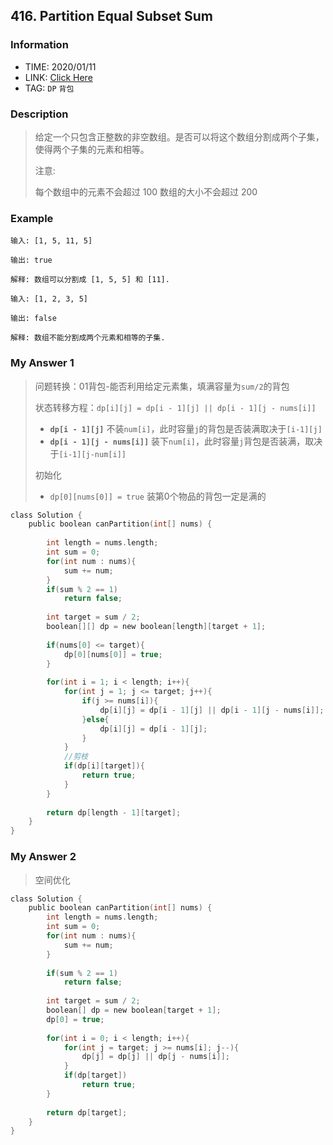 ## 416. Partition Equal Subset Sum

### Information

* TIME: 2020/01/11
* LINK: [Click Here](https://leetcode-cn.com/problems/partition-equal-subset-sum/)
* TAG: `DP` `背包`

### Description

> 给定一个只包含正整数的非空数组。是否可以将这个数组分割成两个子集，使得两个子集的元素和相等。
>
> 注意:
>
> 每个数组中的元素不会超过 100
> 数组的大小不会超过 200

### Example

```text
输入: [1, 5, 11, 5]

输出: true

解释: 数组可以分割成 [1, 5, 5] 和 [11].

输入: [1, 2, 3, 5]

输出: false

解释: 数组不能分割成两个元素和相等的子集.
```

### My Answer 1

> 问题转换：01背包-能否利用给定元素集，填满容量为`sum/2`的背包
>
> 状态转移方程：`dp[i][j] = dp[i - 1][j] || dp[i - 1][j - nums[i]]`
>
> * **`dp[i - 1][j]`**  不装`num[i]`，此时容量`j`的背包是否装满取决于`[i-1][j]`
> * **`dp[i - 1][j - nums[i]]`**   装下`num[i]`，此时容量`j`背包是否装满，取决于`[i-1][j-num[i]]`
>
> 初始化
>
> * `dp[0][nums[0]] = true`  装第0个物品的背包一定是满的

```c
class Solution {
    public boolean canPartition(int[] nums) {
        
        int length = nums.length;
        int sum = 0;
        for(int num : nums){
            sum += num;
        }
        if(sum % 2 == 1)
            return false;
        
        int target = sum / 2;
        boolean[][] dp = new boolean[length][target + 1];
        
        if(nums[0] <= target){
            dp[0][nums[0]] = true;
        }
        
        for(int i = 1; i < length; i++){
            for(int j = 1; j <= target; j++){
                if(j >= nums[i]){
                    dp[i][j] = dp[i - 1][j] || dp[i - 1][j - nums[i]];
                }else{
                    dp[i][j] = dp[i - 1][j];
                }
            }
            //剪枝
            if(dp[i][target]){
                return true;
            }
        }
        
        return dp[length - 1][target];
    }
}
```

### My Answer 2

> 空间优化

```c
class Solution {
    public boolean canPartition(int[] nums) {
        int length = nums.length;
        int sum = 0;
        for(int num : nums){
            sum += num;
        }
        
        if(sum % 2 == 1)
            return false;
        
        int target = sum / 2;
        boolean[] dp = new boolean[target + 1];
        dp[0] = true;
        
        for(int i = 0; i < length; i++){
            for(int j = target; j >= nums[i]; j--){
                dp[j] = dp[j] || dp[j - nums[i]];
            }
            if(dp[target])
                return true;
        }
        
        return dp[target];
    }
}
```


